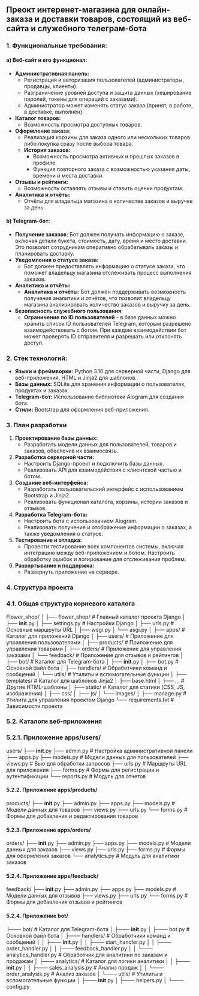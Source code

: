## Преокт интеренет-магазина для онлайн-заказа и доставки товаров, состоящий из веб-сайта и служебного телеграм-бота

### 1. **Функциональные требования:**

#### a) Веб-сайт и его функционал:
- **Административная панель:**
  - Регистрация и авторизация пользователей (администраторы, продавцы, клиенты).
  - Разграничение уровней доступа и защита данных (хеширование паролей, токены для операций с заказами).
  - Администратор может изменять статус заказа (принят, в работе, в доставке, выполнен).
- **Каталог товаров:**
  - Возможность просмотра доступных товаров.
- **Оформление заказа:**
  - Реализация корзины для заказа одного или нескольких товаров либо покупка сразу после выбора товара.
  - **История заказов:**
    - Возможность просмотра активных и прошлых заказов в профиле.
    - Функция повторного заказа с возможностью указания даты, времени и места доставки.
- **Отзывы и рейтинги:**
  - Возможность оставлять отзывы и ставить оценки продуктам.
- **Аналитика и отчёты:**
  - Отчёты для владельца магазина о количестве заказов и выручке за день.

#### b) Telegram-бот:
- **Получение заказов**: Бот должен получать информацию о заказе, включая детали букета, стоимость, дату, время и место доставки. Это позволит сотрудникам оперативно обрабатывать заказы и планировать доставку.
- **Уведомления о статусе заказа:**
  - Бот должен предоставлять информацию о статусе заказа, что поможет владельцу магазина отслеживать процесс выполнения заказов.
- **Аналитика и отчёты:**
  - **Аналитика и отчёты**: Бот должен поддерживать возможность получения аналитики и отчётов, что позволит владельцу магазина анализировать количество заказов и выручку за день.
- **Безопасность служебного пользования**: 
  - **Ограничение по ID пользователей** - в базе данных можно хранить список ID пользователей Telegram, которым разрешено взаимодействовать с ботом. При каждом взаимодействии бот может проверять ID отправителя и разрешать или отклонять доступ.

### 2. **Стек технологий:**

- **Языки и фреймворки:** Python 3.10 для серверной части, Django для веб-приложения, HTML и Jinja2 для шаблонов.
- **Базы данных:** SQLite для хранения информации о пользователях, продуктах и заказах.
- **Telegram-бот:** Использование библиотеки Aiogram для создания бота.
- **Стили:** Bootstrap для оформления веб-приложения.

### 3. План разработки
1. **Проектирование базы данных:**
   - Разработать модели данных для пользователей, товаров и заказов, обеспечив их взаимосвязь.
2. **Разработка серверной части:**
   - Настроить Django-проект и подключить базы данных.
   - Реализовать API для взаимодействия с клиентской частью и ботом.
3. **Создание веб-интерфейса:**
   - Разработать пользовательский интерфейс с использованием Bootstrap и Jinja2.
   - Реализовать функционал каталога, корзины, истории заказов и отзывов.
4. **Разработка Telegram-бота:**
   - Настроить бота с использованием Aiogram.
   - Реализовать получение и отображение информации о заказах, а также уведомления о статусе.
5. **Тестирование и отладка:**
   - Провести тестирование всех компонентов системы, включая интеграцию между веб-приложением и ботом. Настроить обработку ошибок и логирование для отслеживания проблем.
6. **Развертывание и поддержка:**
   - Развернуть приложение на сервере.

### 4. Структура проекта
### 4.1. Общая структура корневого каталога
Flower_shop/
│
├── flower_shop/           # Главный каталог проекта Django
│   ├── __init__.py
│   ├── settings.py        # Настройки Django
│   ├── urls.py            # Основные маршруты URL
│   ├── wsgi.py
│   └── asgi.py
│
├── apps/                  # Каталог для приложений Django
│   ├── users/             # Приложение для управления пользователями
│   ├── products/          # Приложение для управления товарами
│   ├── orders/            # Приложение для управления заказами
│   └── feedback/          # Приложение для отзывов и рейтингов
│
├── bot/                   # Каталог для Telegram-бота
│   ├── __init__.py
│   ├── bot.py             # Основной файл бота
│   ├── handlers/          # Обработчики команд и сообщений
│   └── utils/             # Утилиты и вспомогательные функции
│
├── templates/             # Каталог для шаблонов Jinja2
│   ├── base.html
│   ├── ...                # Другие HTML-шаблоны
│
├── static/                # Каталог для статики (CSS, JS, изображения)
│   ├── css/
│   ├── js/
│   └── images/
│
├── manage.py              # Утилита для управления проектом Django
└── requirements.txt       # Зависимости проекта

### 5.2. Каталоги веб-приложения

### 5.2.1. Приложение apps/users/
users/
├── __init__.py
├── admin.py               # Настройка административной панели
├── apps.py
├── models.py              # Модели данных для пользователей
├── views.py               # Вью для обработки запросов
├── urls.py                # Маршруты URL для приложения
├── forms.py               # Формы для регистрации и аутентификации
└── reports.py            # Модуль для отчетов

#### 5.2.2. Приложение apps/products/
products/
├── __init__.py
├── admin.py
├── apps.py
├── models.py              # Модели данных для товаров
├── views.py
├── urls.py
└── forms.py               # Формы для добавления и редактирования товаров

#### 5.2.3. Приложение apps/orders/
orders/
├── __init__.py
├── admin.py
├── apps.py
├── models.py              # Модели данных для заказов
├── views.py
├── urls.py
├── forms.py               # Формы для оформления заказов
└── analytics.py          # Модуль для аналитики заказов

#### 5.2.4. Приложение apps/feedback/
feedback/
├── __init__.py
├── admin.py
├── apps.py
├── models.py              # Модели данных для отзывов
├── views.py
├── urls.py
└── forms.py               # Формы для добавления отзывов и рейтингов

#### 5.2.4. Приложение bot/
├─── bot/ # Каталог для Telegram-бота
│   ├─── __init__.py
│   ├─── bot.py # Основной файл бота
│   ├─── handlers/ # Обработчики команд и сообщений
│   │   ├─── __init__.py
│   │   ├─── start_handler.py
│   │   ├─── order_handler.py
│   │   ├─── feedback_handler.py
│   │   └─── analytics_handler.py # Обработчик для аналитики по заказам и продажам
│   ├─── analytics/ # Каталог для логики аналитики
│   │   ├─── __init__.py
│   │   ├─── sales_analysis.py # Анализ продаж
│   │   └─── order_analysis.py # Анализ заказов
│   └─── utils/ # Утилиты и вспомогательные функции
│       ├─── __init__.py
│       ├─── helpers.py
│       └─── config.py








